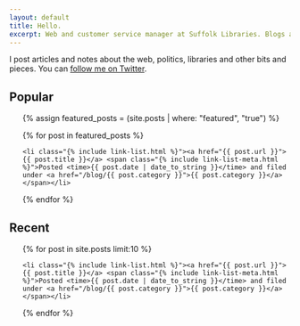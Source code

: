```yaml
---
layout: default
title: Hello.
excerpt: Web and customer service manager at Suffolk Libraries. Blogs about web design, code, politics, books and all sorts of other things.
---
```


I post articles and notes about the web, politics, libraries and other bits and pieces. You can [follow me on Twitter](https://twitter.com/leonpaternoster).

## Popular

<ul class="list pl0">

{% assign featured_posts = (site.posts | where: "featured", "true") %}

{% for post in featured_posts %}

	<li class="{% include link-list.html %}"><a href="{{ post.url }}">{{ post.title }}</a> <span class="{% include link-list-meta.html %}">Posted <time>{{ post.date | date_to_string }}</time> and filed under <a href="/blog/{{ post.category }}">{{ post.category }}</a></span></li>

{% endfor %}

</ul>

## Recent

<ul class="list pl0">

{% for post in site.posts limit:10 %}

	<li class="{% include link-list.html %}"><a href="{{ post.url }}">{{ post.title }}</a> <span class="{% include link-list-meta.html %}">Posted <time>{{ post.date | date_to_string }}</time> and filed under <a href="/blog/{{ post.category }}">{{ post.category }}</a></span></li>

{% endfor %}

</ul>
